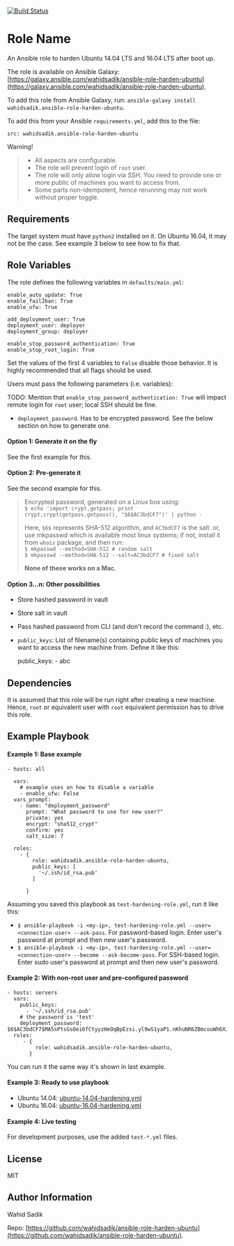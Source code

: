 [![Build Status](https://travis-ci.org/wahidsadik/ansible-role-harden-ubuntu.svg?branch=master)](https://travis-ci.org/wahidsadik/ansible-role-harden-ubuntu)

Role Name
=========

An Ansible role to harden Ubuntu 14.04 LTS and 16.04 LTS after boot up.

The role is available on Ansible Galaxy: [https://galaxy.ansible.com/wahidsadik/ansible-role-harden-ubuntu](https://galaxy.ansible.com/wahidsadik/ansible-role-harden-ubuntu).

To add this role from Ansible Galaxy, run: `ansible-galaxy install wahidsadik.ansible-role-harden-ubuntu`.

To add this from your Ansible `requirements.yml`, add this to the file:

    src: wahidsadik.ansible-role-harden-ubuntu

Warning!
> - All aspects are configurable.
> - The role will prevent login of `root` user.
> - The role will only allow login via SSH. You need to provide one or more public of machines you want to access from.
> - Some parts non-idempotent, hence rerunning may not work without proper toggle.

Requirements
------------

The target system must have `python2` installed on it. On Ubuntu 16.04, it may not be the case. See example 3 below to see how to fix that.

Role Variables
--------------

The role defines the following variables in `defaults/main.yml`:

    enable_auto_update: True
    enable_fail2ban: True
    enable_ufw: True

    add_deployment_user: True
    deployment_user: deployer
    deployment_group: deployer

    enable_stop_password_authentication: True
    enable_stop_root_login: True

Set the values of the first 4 variables to `False` disable those behavior. It is highly recommended that all flags should be used.

Users must pass the following parameters (i.e. variables):

TODO: Mention that `enable_stop_password_authentication: True` will impact remote login for `root` user; local SSH should be fine.

- `deployment_password`. Has to be encrypted password. See the below section on how to generate one.

#### Option 1: Generate it on the fly

See the first example for this.


#### Option 2: Pre-generate it

See the second example for this.

> Encrypted password, generated on a Linux box using:  
> `$ echo 'import crypt,getpass; print crypt.crypt(getpass.getpass(), "$6$AC3bdCF7")' | python -`
>
> Here, `$6$` represents SHA-512 algorithm, and `AC3bdCF7` is the salt.
> or, use mkpasswd which is available most linux systems; if not, install it from `whois` package, and then run:  
> `$ mkpasswd --method=SHA-512 # random salt`  
> `$ mkpasswd --method=SHA-512 --salt=AC3bdCF7 # fixed salt`
>
> **None of these works on a Mac.**

#### Option 3...n: Other possibilities

- Store hashed password in vault
- Store salt in vault
- Pass hashed password from CLI (and don't record the command :), etc.

- `public_keys`: List of filename(s) containing public keys of machines you want to access the new machine from. Define it like this:


    public_keys:
      - abc


Dependencies
------------

It is assumed that this role will be run right after creating a new machine. Hence, `root` or equivalent user with `root` equivalent permission has to drive this role.

Example Playbook
----------------

#### Example 1: Base example

    - hosts: all

      vars:
        # example uses on how to disable a variable
        - enable_ufw: False
      vars_prompt:
        - name: "deployment_password"
          prompt: "What password to use for new user?"
          private: yes
          encrypt: "sha512_crypt"
          confirm: yes
          salt_size: 7

      roles:
        - {
            role: wahidsadik.ansible-role-harden-ubuntu,
            public_keys: [
              '~/.ssh/id_rsa.pub'
            ]

          }

Assuming you saved this playbook as `test-hardening-role.yml`, run it like this:

- `$ ansible-playbook -i <my-ip>, test-hardening-role.yml --user=<connection-user> --ask-pass`. For password-based login. Enter user's password at prompt and then new user's password.
- `$ ansible-playbook -i <my-ip>, test-hardening-role.yml --user=<connection-user> --become --ask-become-pass`. For SSH-based login. Enter sudo user's password at prompt and then new user's password. 

#### Example 2: With non-root user and pre-configured password

    - hosts: servers
      vars:
        public_keys:
          - '~/.ssh/id_rsa.pub'
        # the password is 'test'
        deployment_password: $6$AC3bdCF7$MA5sPtsGsOei6fCtyyzHeOqBpEzsi.yl9wS1yaP1.nKhuNR6ZBmcouWh6XJkrFdzreENtvUF4Gr2R0gfIQ/PT.
      roles:
         - { 
             role: wahidsadik.ansible-role-harden-ubuntu,
           }

You can run it the same way it's shown in last example.

#### Example 3: Ready to use playbook

- Ubuntu 14.04: [ubuntu-14.04-hardening.yml](https://gist.github.com/wahidsadik/03396d9fb14b8342f26cd65792e1509c)
- Ubuntu 16.04: [ubuntu-16.04-hardening.yml](https://gist.github.com/wahidsadik/e0005717c783b426a69b7099385a44b7)

#### Example 4: Live testing

For development purposes, use the added `test-*.yml` files.

License
-------

MIT

Author Information
------------------

Wahid Sadik

Repo: [https://github.com/wahidsadik/ansible-role-harden-ubuntu](https://github.com/wahidsadik/ansible-role-harden-ubuntu).
